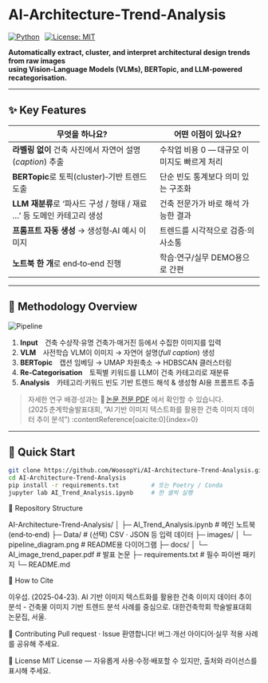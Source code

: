 <!-- ────────────────────────────────  헤더  ──────────────────────────────── -->

# AI‑Architecture‑Trend‑Analysis
[![Python](https://img.shields.io/badge/Python-3.10%2B-blue.svg)](https://www.python.org/) 
[![License: MIT](https://img.shields.io/badge/License-MIT-yellow.svg)](LICENSE)

**Automatically extract, cluster, and interpret architectural design trends from raw images  
using Vision‑Language Models (VLMs), BERTopic, and LLM‑powered recategorisation.**

---

## ✨ Key Features
| 무엇을 하나요? | 어떤 이점이 있나요? |
|----------------|--------------------|
| **라벨링 없이** 건축 사진에서 자연어 설명(*caption*) 추출 | 수작업 비용 0 — 대규모 이미지도 빠르게 처리 |
| **BERTopic**로 토픽(cluster)‑기반 트렌드 도출 | 단순 빈도 통계보다 의미 있는 구조화 |
| **LLM 재분류**로 ‘파사드 구성 / 형태 / 재료 …’ 등 도메인 카테고리 생성 | 건축 전문가가 바로 해석 가능한 결과 |
| **프롬프트 자동 생성** → 생성형‑AI 예시 이미지 | 트렌드를 시각적으로 검증·의사소통 |
| **노트북 한 개**로 end‑to‑end 진행 | 학습·연구/실무 DEMO용으로 간편 |

---

## 🔬 Methodology Overview
![Pipeline](images/pipeline_diagram.png)

1. **Input** 건축 수상작·유명 건축가·매거진 등에서 수집한 이미지를 입력  
2. **VLM** 사전학습 VLM이 이미지 → 자연어 설명(*full caption*) 생성  
3. **BERTopic** 캡션 임베딩 → UMAP 차원축소 → HDBSCAN 클러스터링  
4. **Re‑Categorisation** 토픽별 키워드를 LLM이 건축 카테고리로 재분류  
5. **Analysis** 카테고리·키워드 빈도 기반 트렌드 해석 & 생성형 AI용 프롬프트 추출

> 자세한 연구 배경·성과는 📄 [논문 전문 PDF](docs/AI_image_trend_paper.pdf) 에서 확인할 수 있습니다.  
> (2025 춘계학술발표대회, “AI 기반 이미지 텍스트화를 활용한 건축 이미지 데이터 추이 분석”) :contentReference[oaicite:0]{index=0}

---

## 🚀 Quick Start

```bash
git clone https://github.com/WoosopYi/AI-Architecture-Trend-Analysis.git
cd AI-Architecture-Trend-Analysis
pip install -r requirements.txt         # 또는 Poetry / Conda
jupyter lab AI_Trend_Analysis.ipynb     # 한 셀씩 실행
```
📂 Repository Structure

AI-Architecture-Trend-Analysis/
│
├─ AI_Trend_Analysis.ipynb   # 메인 노트북 (end‑to‑end)
├─ Data/                     # (선택) CSV · JSON 등 입력 데이터
├─ images/
│  └─ pipeline_diagram.png   # README용 다이어그램
├─ docs/
│  └─ AI_image_trend_paper.pdf  # 발표 논문
├─ requirements.txt          # 필수 파이썬 패키지
└─ README.md

📝 How to Cite

이우섭. (2025-04-23). AI 기반 이미지 텍스트화를 활용한 건축 이미지 데이터 추이 분석 - 건축물 이미지 기반 트렌드 분석 사례를 중심으로. 대한건축학회 학술발표대회 논문집, 서울.

🤝 Contributing
Pull request · Issue 환영합니다! 버그·개선 아이디어·실무 적용 사례를 공유해 주세요.

📜 License
MIT License — 자유롭게 사용·수정·배포할 수 있지만, 출처와 라이선스를 표시해 주세요.
